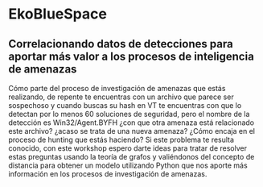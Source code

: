 # EkoBlueSpace
## Correlacionando datos de detecciones para aportar más valor a los procesos de inteligencia de amenazas
Cómo parte del proceso de investigación de amenazas que estás realizando, de repente te encuentras con un archivo que parece ser sospechoso y cuando buscas su hash en VT te encuentras con que lo detectan por lo menos 60 soluciones de seguridad, pero el nombre de la detección es Win32/Agent.BYFH ¿con que otra amenaza está relacionado este archivo? ¿acaso se trata de una nueva amenaza? ¿Cómo encaja en el proceso de hunting que estás haciendo? 
Si este problema te resulta conocido, con este workshop espero darte ideas para tratar de resolver estas preguntas usando la teoría de grafos y valiéndonos del concepto de distancia para obtener un modelo utilizando Python que nos aporte más información en los procesos de investigación de amenazas. 
